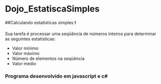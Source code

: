 # Dojo_EstatiscaSimples

##Calculando estatísticas simples :exclamation:

Sua tarefa é processar uma seqüência de números inteiros para determinar as seguintes estatísticas:
- Valor mínimo
- Valor máximo
- Número de elementos na seqüência
- Valor médio

### Programa desenvolvido em javascript e c#

